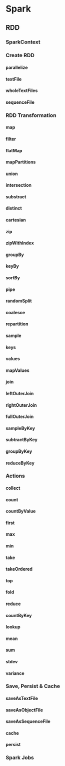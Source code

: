 # Spark
## RDD
### SparkContext

### Create RDD
#### parallelize
#### textFile
#### wholeTextFiles
#### sequenceFile

### RDD Transformation

#### map
#### filter
#### flatMap
#### mapPartitions
#### union
#### intersection
#### substract
#### distinct
#### cartesian
#### zip
#### zipWithIndex
#### groupBy
#### keyBy
#### sortBy
#### pipe
#### randomSplit
#### coalesce
#### repartition
#### sample
#### keys
#### values
#### mapValues
#### join
#### leftOuterJoin
#### rightOuterJoin
#### fullOuterJoin
#### sampleByKey
#### subtractByKey
#### groupByKey
#### reduceByKey

### Actions
#### collect
#### count
#### countByValue
#### first
#### max
#### min
#### take
#### takeOrdered
#### top
#### fold
#### reduce
#### countByKey
#### lookup
#### mean
#### sum
#### stdev
#### variance

### Save, Persist & Cache

#### saveAsTextFile
#### saveAsObjectFile
#### saveAsSequenceFile
#### cache
#### persist

### Spark Jobs



